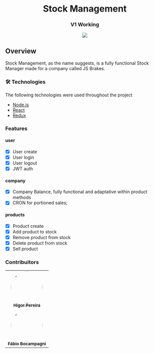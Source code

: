 <h1 align="center"> Stock Management </h1>

<h3 align="center">
   V1 Working
</h3>

<div align="center">


  <img align="center" src="https://img.shields.io/npm/v/@unform/core.svg?color=%237159c1"> </img>


</div>




## Overview

Stock Management, as the name suggests, is a fully functional Stock Manager made for a company called JS Brakes.

### 🛠 Technologies

The following technologies were used throughout the project

- [Node.js](https://nodejs.org/en/)
- [React](https://pt-br.reactjs.org/)
- [Redux](https://redux.js.org/)

### Features

#### user

- [x] User create
- [x] User login
- [x] User logout
- [x] JWT auth

#### company

- [x] Company Balance, fully functional and adaptative within product methods
- [x] CRON for portioned sales;

#### products

- [x] Product create
- [x] Add product to stock
- [x] Remove product from stock
- [x] Delete product from stock 
- [x] Sell product

### Contribuitors

<table>
  <tr>
    <td align="center"><a href="https://github.com/higor-dev"><img style="border-radius: 50%;" src="https://avatars0.githubusercontent.com/u/69717900?s=460&u=260bfec6d7d441168cd54da92181bad0bdaffe14&v=4" width="100px;" alt=""/><br /><sub><b>Higor Pereira</b></sub></a><br /><a href="#" title="Higor"></a></td>
  </tr>
  <tr>
    <td align="center"><a href="https://github.com/Bocampagni"><img style="border-radius: 50%;" src="https://avatars0.githubusercontent.com/u/42614607?s=400&u=bd86a1e097556e9a3f50fc0a899f4bbdfb1e6924&v=4" width="100px;" alt=""/><br /><sub><b>Fábio Bocampagni</b></sub></a><br /><a href="#" title="Fábio"></a></td>
  </tr>
</table>

